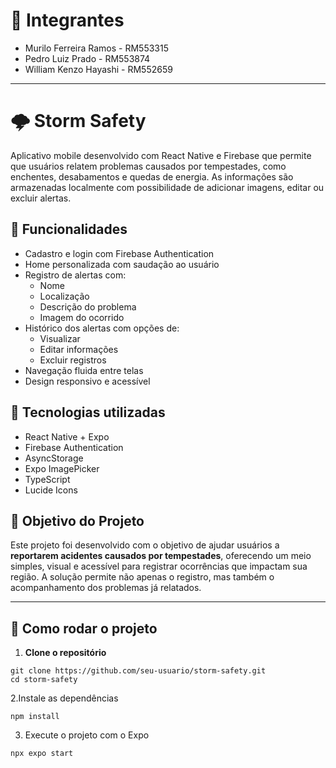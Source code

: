 # 👥 Integrantes
- Murilo Ferreira Ramos - RM553315  
- Pedro Luiz Prado - RM553874  
- William Kenzo Hayashi - RM552659  

---

# 🌩 Storm Safety

Aplicativo mobile desenvolvido com React Native e Firebase que permite que usuários relatem problemas causados por tempestades, como enchentes, desabamentos e quedas de energia. As informações são armazenadas localmente com possibilidade de adicionar imagens, editar ou excluir alertas.

## 📱 Funcionalidades

- Cadastro e login com Firebase Authentication  
- Home personalizada com saudação ao usuário  
- Registro de alertas com:
  - Nome  
  - Localização  
  - Descrição do problema  
  - Imagem do ocorrido  
- Histórico dos alertas com opções de:
  - Visualizar  
  - Editar informações  
  - Excluir registros  
- Navegação fluida entre telas  
- Design responsivo e acessível  

## 🔧 Tecnologias utilizadas

- React Native + Expo  
- Firebase Authentication  
- AsyncStorage  
- Expo ImagePicker  
- TypeScript  
- Lucide Icons  


## 🎯 Objetivo do Projeto

Este projeto foi desenvolvido com o objetivo de ajudar usuários a **reportarem acidentes causados por tempestades**, oferecendo um meio simples, visual e acessível para registrar ocorrências que impactam sua região. A solução permite não apenas o registro, mas também o acompanhamento dos problemas já relatados.

---

## 🚀 Como rodar o projeto

1. **Clone o repositório**  
```
git clone https://github.com/seu-usuario/storm-safety.git
cd storm-safety
```
2.Instale as dependências
```
npm install
```

3. Execute o projeto com o Expo
```
npx expo start
```
